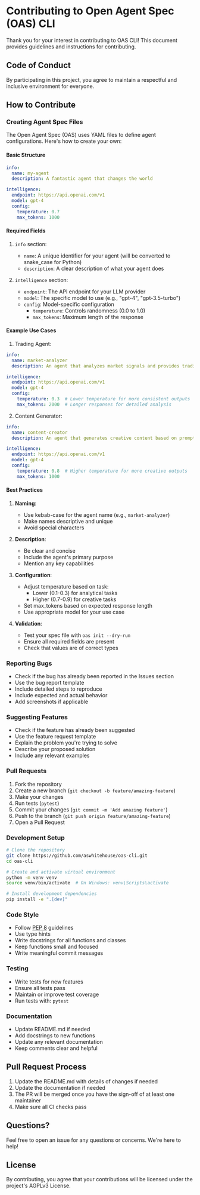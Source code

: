 # Contributing to Open Agent Spec (OAS) CLI

Thank you for your interest in contributing to OAS CLI! This document provides guidelines and instructions for contributing.

## Code of Conduct

By participating in this project, you agree to maintain a respectful and inclusive environment for everyone.

## How to Contribute

### Creating Agent Spec Files

The Open Agent Spec (OAS) uses YAML files to define agent configurations. Here's how to create your own:

#### Basic Structure
```yaml
info:
  name: my-agent
  description: A fantastic agent that changes the world

intelligence:
  endpoint: https://api.openai.com/v1
  model: gpt-4
  config:
    temperature: 0.7
    max_tokens: 1000
```

#### Required Fields

1. `info` section:
   - `name`: A unique identifier for your agent (will be converted to snake_case for Python)
   - `description`: A clear description of what your agent does

2. `intelligence` section:
   - `endpoint`: The API endpoint for your LLM provider
   - `model`: The specific model to use (e.g., "gpt-4", "gpt-3.5-turbo")
   - `config`: Model-specific configuration
     - `temperature`: Controls randomness (0.0 to 1.0)
     - `max_tokens`: Maximum length of the response

#### Example Use Cases

1. Trading Agent:
```yaml
info:
  name: market-analyzer
  description: An agent that analyzes market signals and provides trading recommendations

intelligence:
  endpoint: https://api.openai.com/v1
  model: gpt-4
  config:
    temperature: 0.3  # Lower temperature for more consistent outputs
    max_tokens: 2000  # Longer responses for detailed analysis
```

2. Content Generator:
```yaml
info:
  name: content-creator
  description: An agent that generates creative content based on prompts

intelligence:
  endpoint: https://api.openai.com/v1
  model: gpt-4
  config:
    temperature: 0.8  # Higher temperature for more creative outputs
    max_tokens: 1000
```

#### Best Practices

1. **Naming**:
   - Use kebab-case for the agent name (e.g., `market-analyzer`)
   - Make names descriptive and unique
   - Avoid special characters

2. **Description**:
   - Be clear and concise
   - Include the agent's primary purpose
   - Mention any key capabilities

3. **Configuration**:
   - Adjust temperature based on task:
     - Lower (0.1-0.3) for analytical tasks
     - Higher (0.7-0.9) for creative tasks
   - Set max_tokens based on expected response length
   - Use appropriate model for your use case

4. **Validation**:
   - Test your spec file with `oas init --dry-run`
   - Ensure all required fields are present
   - Check that values are of correct types

### Reporting Bugs

- Check if the bug has already been reported in the Issues section
- Use the bug report template
- Include detailed steps to reproduce
- Include expected and actual behavior
- Add screenshots if applicable

### Suggesting Features

- Check if the feature has already been suggested
- Use the feature request template
- Explain the problem you're trying to solve
- Describe your proposed solution
- Include any relevant examples

### Pull Requests

1. Fork the repository
2. Create a new branch (`git checkout -b feature/amazing-feature`)
3. Make your changes
4. Run tests (`pytest`)
5. Commit your changes (`git commit -m 'Add amazing feature'`)
6. Push to the branch (`git push origin feature/amazing-feature`)
7. Open a Pull Request

### Development Setup

```bash
# Clone the repository
git clone https://github.com/aswhitehouse/oas-cli.git
cd oas-cli

# Create and activate virtual environment
python -m venv venv
source venv/bin/activate  # On Windows: venv\Scripts\activate

# Install development dependencies
pip install -e ".[dev]"
```

### Code Style

- Follow [PEP 8](https://pep8.org/) guidelines
- Use type hints
- Write docstrings for all functions and classes
- Keep functions small and focused
- Write meaningful commit messages

### Testing

- Write tests for new features
- Ensure all tests pass
- Maintain or improve test coverage
- Run tests with: `pytest`

### Documentation

- Update README.md if needed
- Add docstrings to new functions
- Update any relevant documentation
- Keep comments clear and helpful

## Pull Request Process

1. Update the README.md with details of changes if needed
2. Update the documentation if needed
3. The PR will be merged once you have the sign-off of at least one maintainer
4. Make sure all CI checks pass

## Questions?

Feel free to open an issue for any questions or concerns. We're here to help!

## License

By contributing, you agree that your contributions will be licensed under the project's AGPLv3 License.
